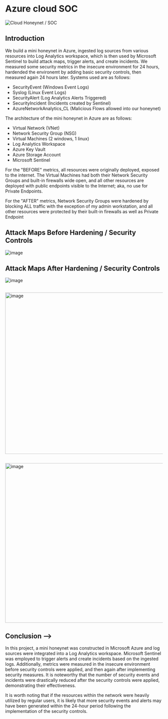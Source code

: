 # Azure cloud SOC


![Cloud Honeynet / SOC](https://i.imgur.com/ZWxe03e.jpg)

## Introduction

We build a mini honeynet in Azure, ingested log sources from various resources into Log Analytics workspace, which is then used by Microsoft Sentinel to build attack maps, trigger alerts, and create incidents. We measured some security metrics in the insecure environment for 24 hours, hardended the environemt by adding basic security controls, then measured again 24 hours later.  Systems used are as follows:  

- SecurityEvent (Windows Event Logs)
- Syslog (Linux Event Logs)
- SecurityAlert (Log Analytics Alerts Triggered)
- SecurityIncident (Incidents created by Sentinel)
- AzureNetworkAnalytics_CL (Malicious Flows allowed into our honeynet)

The architecture of the mini honeynet in Azure are as follows:

- Virtual Network (VNet)
- Network Security Group (NSG)
- Virtual Machines (2 windows, 1 linux)
- Log Analytics Workspace
- Azure Key Vault
- Azure Storage Account
- Microsoft Sentinel

For the "BEFORE" metrics, all resources were originally deployed, exposed to the internet. The Virtual Machines had both their Network Security Groups and built-in firewalls wide open, and all other resources are deployed with public endpoints visible to the Internet; aka, no use for Private Endpoints.

For the "AFTER" metrics, Network Security Groups were hardened by blocking ALL traffic with the exception of my admin workstation, and all other resources were protected by their built-in firewalls as well as Private Endpoint

## Attack Maps Before Hardening / Security Controls
![image](https://github.com/tristach/Azure-Cloud-SOC/assets/5705748/13178d36-c772-44ab-b796-33d5d6a59d18)

## Attack Maps After Hardening / Security Controls
![image](https://github.com/tristach/Azure-Cloud-SOC/assets/5705748/b2ad0fbb-87f7-4b6c-addb-1e63ba275c38)


##
<img width="514" alt="image" src="https://github.com/tristach/Azure-Cloud-SOC/assets/5705748/d99f493f-cfce-44bf-9e00-bd3f3ca4f84d">

##
<img width="508" alt="image" src="https://github.com/tristach/Azure-Cloud-SOC/assets/5705748/ae3aa4d4-0f07-4a88-838c-7da8442b51c7">



## Conclusion -->

In this project, a mini honeynet was constructed in Microsoft Azure and log sources were integrated into a Log Analytics workspace. Microsoft Sentinel was employed to trigger alerts and create incidents based on the ingested logs. Additionally, metrics were measured in the insecure environment before security controls were applied, and then again after implementing security measures. It is noteworthy that the number of security events and incidents were drastically reduced after the security controls were applied, demonstrating their effectiveness.

It is worth noting that if the resources within the network were heavily utilized by regular users, it is likely that more security events and alerts may have been generated within the 24-hour period following the implementation of the security controls.
